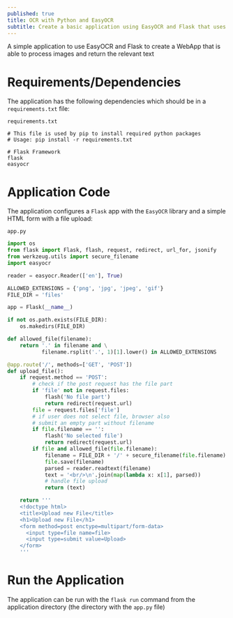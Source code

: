 ```yaml
---
published: true
title: OCR with Python and EasyOCR
subtitle: Create a basic application using EasyOCR and Flask that uses Machine Learning to Parse Text from an Image
---
```


A simple application to use EasyOCR and Flask to create a WebApp that is able to process images and return the relevant text

# Requirements/Dependencies

The application has the following dependencies which should be in a `requirements.txt` file:

`requirements.txt`

```
# This file is used by pip to install required python packages
# Usage: pip install -r requirements.txt

# Flask Framework
flask
easyocr
```

# Application Code

The application configures a `Flask` app with the `EasyOCR` library and a simple HTML form with a file upload:

`app.py`

```py
import os
from flask import Flask, flash, request, redirect, url_for, jsonify
from werkzeug.utils import secure_filename
import easyocr

reader = easyocr.Reader(['en'], True)

ALLOWED_EXTENSIONS = {'png', 'jpg', 'jpeg', 'gif'}
FILE_DIR = 'files'

app = Flask(__name__)

if not os.path.exists(FILE_DIR):
    os.makedirs(FILE_DIR)

def allowed_file(filename):
    return '.' in filename and \
           filename.rsplit('.', 1)[1].lower() in ALLOWED_EXTENSIONS

@app.route('/', methods=['GET', 'POST'])
def upload_file():
    if request.method == 'POST':
        # check if the post request has the file part
        if 'file' not in request.files:
            flash('No file part')
            return redirect(request.url)
        file = request.files['file']
        # if user does not select file, browser also
        # submit an empty part without filename
        if file.filename == '':
            flash('No selected file')
            return redirect(request.url)
        if file and allowed_file(file.filename):
            filename = FILE_DIR + '/' + secure_filename(file.filename)
            file.save(filename)
            parsed = reader.readtext(filename)
            text = '<br/>\n'.join(map(lambda x: x[1], parsed))
            # handle file upload
            return (text)

    return '''
    <!doctype html>
    <title>Upload new File</title>
    <h1>Upload new File</h1>
    <form method=post enctype=multipart/form-data>
      <input type=file name=file>
      <input type=submit value=Upload>
    </form>
    '''
```

# Run the Application

The application can be run with the `flask run` command from the application directory (the directory with the `app.py` file)
